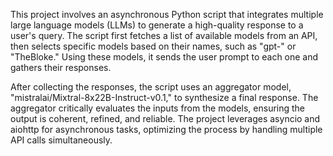 This project involves an asynchronous Python script that integrates multiple large language models (LLMs) to generate a high-quality response to a user's query. The script first fetches a list of available models from an API, then selects specific models based on their names, such as "gpt-" or "TheBloke." Using these models, it sends the user prompt to each one and gathers their responses.

After collecting the responses, the script uses an aggregator model, "mistralai/Mixtral-8x22B-Instruct-v0.1," to synthesize a final response. The aggregator critically evaluates the inputs from the models, ensuring the output is coherent, refined, and reliable. The project leverages asyncio and aiohttp for asynchronous tasks, optimizing the process by handling multiple API calls simultaneously.
